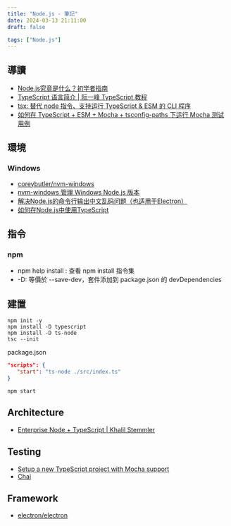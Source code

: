 ```yaml
---
title: "Node.js - 筆記"
date: 2024-03-13 21:11:00
draft: false

tags: ["Node.js"]
---
```


## 導讀
- [Node.js究竟是什么？初学者指南](https://zhuanlan.zhihu.com/p/648238863)
- [TypeScript 语言简介 | 阮一峰 TypeScript 教程](https://typescript.p6p.net/typescript-tutorial/intro.html)
- [tsx: 替代 node 指令、支持运行 TypeScript & ESM 的 CLI 程序](https://www.bilibili.com/read/cv27094154/)
- [如何在 TypeScript + ESM + Mocha + tsconfig-paths 下运行 Mocha 测试用例](https://shuizhongyueming.com/2024/02/29/mocha-with-typescript-esm-and-tsconfig-paths/)

## 環境

### Windows
- [coreybutler/nvm-windows](https://github.com/coreybutler/nvm-windows)
- [nvm-windows 管理 Windows Node.js 版本](https://medium.com/@ray102467/nvm-windows-%E7%AE%A1%E7%90%86-windows-node-js-%E7%89%88%E6%9C%AC-68d789cf84d7)
- [解决Node.js的命令行输出中文乱码问题（也适用于Electron）](https://www.jianshu.com/p/a07eeb43d8b3)
- [如何在Node.js中使用TypeScript](https://juejin.cn/post/7174610946713714702)

## 指令

### npm
- npm help install : 查看 npm install 指令集
- -D: 等價於 --save-dev，套件添加到 package.json 的 devDependencies 


## 建置
```console
npm init -y
npm install -D typescript
npm install -D ts-node
tsc --init
```

package.json
```json
"scripts": {
   "start": "ts-node ./src/index.ts"
}
```
```console
npm start
```

## Architecture
- [Enterprise Node + TypeScript | Khalil Stemmler](https://khalilstemmler.com/articles/categories/enterprise-node-type-script)

## Testing
- [Setup a new TypeScript project with Mocha support](https://gist.github.com/ika18/7734820ab1475401d9813407b5c5101c)
- [Chai](https://www.chaijs.com/)

## Framework
- [electron/electron](https://github.com/electron/electron)


